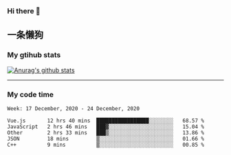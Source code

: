 ### Hi there 👋

## 一条懒狗
<!--
**kiss-me-quickly/kiss-me-quickly** is a ✨ _special_ ✨ repository because its `README.md` (this file) appears on your GitHub profile.

Here are some ideas to get you started:

- 🔭 I’m currently working on ...
- 🌱 I’m currently learning ...
- 👯 I’m looking to collaborate on ...
- 🤔 I’m looking for help with ...
- 💬 Ask me about ...
- 📫 How to reach me: ...
- 😄 Pronouns: ...
- ⚡ Fun fact: ...
-->


### My gtihub stats

[![Anurag's github stats](https://github-readme-stats.vercel.app/api?username=kiss-me-quickly)](https://github.com/anuraghazra/github-readme-stats)

***

### My code time

<!--START_SECTION:waka-->
```text
Week: 17 December, 2020 - 24 December, 2020

Vue.js       12 hrs 40 mins  █████████████████░░░░░░░░   68.57 % 
JavaScript   2 hrs 46 mins   ███▓░░░░░░░░░░░░░░░░░░░░░   15.04 % 
Other        2 hrs 33 mins   ███▒░░░░░░░░░░░░░░░░░░░░░   13.86 % 
JSON         18 mins         ▒░░░░░░░░░░░░░░░░░░░░░░░░   01.66 % 
C++          9 mins          ▒░░░░░░░░░░░░░░░░░░░░░░░░   00.85 % 
```
<!--END_SECTION:waka-->
